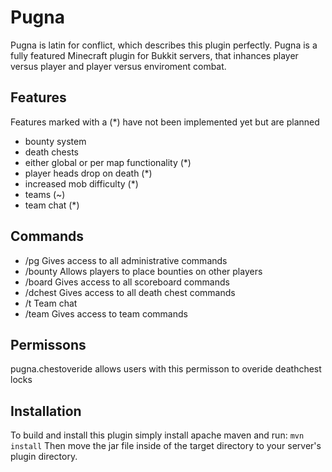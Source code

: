 Pugna
=============

Pugna is latin for conflict, which describes this plugin perfectly. Pugna is a fully featured Minecraft plugin for Bukkit servers, that inhances player versus player and player versus enviroment combat. 

## Features ##
Features marked with a (*) have not been implemented yet but are planned
* bounty system
* death chests
* either global or per map functionality (*)
* player heads drop on death (*)
* increased mob difficulty (*)
* teams (~)
* team chat (*)

## Commands ##
* /pg        Gives access to all administrative commands
* /bounty    Allows players to place bounties on other players
* /board     Gives access to all scoreboard commands
* /dchest    Gives access to all death chest commands
* /t         Team chat
* /team      Gives access to team commands


## Permissons ##
pugna.chestoveride allows users with this permisson to overide deathchest locks

## Installation ##
To build and install this plugin simply install apache maven and run:
```mvn install```
Then move the jar file inside of the target directory to your server's plugin directory.

